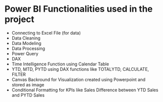 # Power BI Functionalities used in the project
- Connecting to Excel File (for data)
- Data Cleaning
- Data Modeling
- Data Processing
- Power Query
- DAX
- Time Intelligence Function using Calendar Table
- YTD, MTD, PYTD using DAX functions like TOTALYTD, CALCULATE, FILTER
- Canvas Backround for Visualization created using Powerpoint and stored as image
- Conditional Formatting for KPIs like Sales Difference between YTD Sales and PYTD Sales
